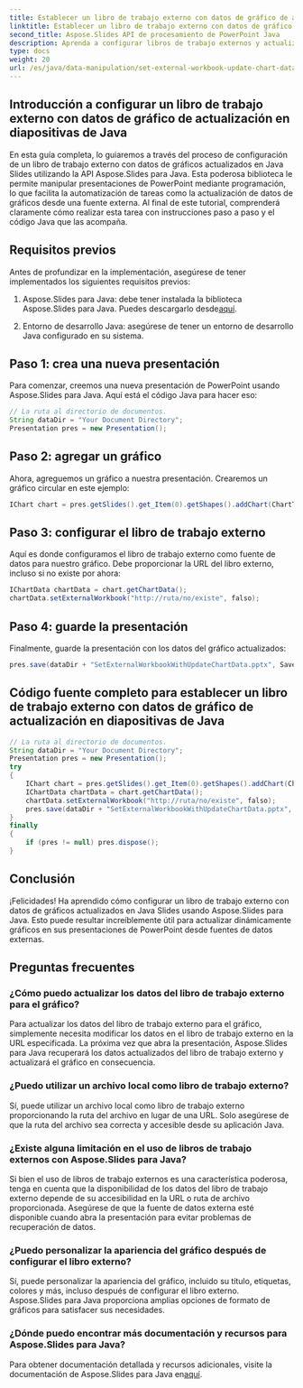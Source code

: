 ```yaml
---
title: Establecer un libro de trabajo externo con datos de gráfico de actualización en diapositivas de Java
linktitle: Establecer un libro de trabajo externo con datos de gráfico de actualización en diapositivas de Java
second_title: Aspose.Slides API de procesamiento de PowerPoint Java
description: Aprenda a configurar libros de trabajo externos y actualizar datos de gráficos en Java Slides usando Aspose.Slides para Java. Mejore sus habilidades de automatización de PowerPoint.
type: docs
weight: 20
url: /es/java/data-manipulation/set-external-workbook-update-chart-data-java-slides/
---
```


## Introducción a configurar un libro de trabajo externo con datos de gráfico de actualización en diapositivas de Java

En esta guía completa, lo guiaremos a través del proceso de configuración de un libro de trabajo externo con datos de gráficos actualizados en Java Slides utilizando la API Aspose.Slides para Java. Esta poderosa biblioteca le permite manipular presentaciones de PowerPoint mediante programación, lo que facilita la automatización de tareas como la actualización de datos de gráficos desde una fuente externa. Al final de este tutorial, comprenderá claramente cómo realizar esta tarea con instrucciones paso a paso y el código Java que las acompaña.

## Requisitos previos

Antes de profundizar en la implementación, asegúrese de tener implementados los siguientes requisitos previos:

1.  Aspose.Slides para Java: debe tener instalada la biblioteca Aspose.Slides para Java. Puedes descargarlo desde[aquí](https://releases.aspose.com/slides/java/).

2. Entorno de desarrollo Java: asegúrese de tener un entorno de desarrollo Java configurado en su sistema.

## Paso 1: crea una nueva presentación

Para comenzar, creemos una nueva presentación de PowerPoint usando Aspose.Slides para Java. Aquí está el código Java para hacer eso:

```java
// La ruta al directorio de documentos.
String dataDir = "Your Document Directory";
Presentation pres = new Presentation();
```

## Paso 2: agregar un gráfico

Ahora, agreguemos un gráfico a nuestra presentación. Crearemos un gráfico circular en este ejemplo:

```java
IChart chart = pres.getSlides().get_Item(0).getShapes().addChart(ChartType.Pie, 50, 50, 400, 600, true);
```

## Paso 3: configurar el libro de trabajo externo

Aquí es donde configuramos el libro de trabajo externo como fuente de datos para nuestro gráfico. Debe proporcionar la URL del libro externo, incluso si no existe por ahora:

```java
IChartData chartData = chart.getChartData();
chartData.setExternalWorkbook("http://ruta/no/existe", falso);
```

## Paso 4: guarde la presentación

Finalmente, guarde la presentación con los datos del gráfico actualizados:

```java
pres.save(dataDir + "SetExternalWorkbookWithUpdateChartData.pptx", SaveFormat.Pptx);
```

## Código fuente completo para establecer un libro de trabajo externo con datos de gráfico de actualización en diapositivas de Java

```java
// La ruta al directorio de documentos.
String dataDir = "Your Document Directory";
Presentation pres = new Presentation();
try
{
	IChart chart = pres.getSlides().get_Item(0).getShapes().addChart(ChartType.Pie, 50, 50, 400, 600, true);
	IChartData chartData = chart.getChartData();
	chartData.setExternalWorkbook("http://ruta/no/existe", falso);
	pres.save(dataDir + "SetExternalWorkbookWithUpdateChartData.pptx", SaveFormat.Pptx);
}
finally
{
	if (pres != null) pres.dispose();
}
```

## Conclusión

¡Felicidades! Ha aprendido cómo configurar un libro de trabajo externo con datos de gráficos actualizados en Java Slides usando Aspose.Slides para Java. Esto puede resultar increíblemente útil para actualizar dinámicamente gráficos en sus presentaciones de PowerPoint desde fuentes de datos externas.

## Preguntas frecuentes

### ¿Cómo puedo actualizar los datos del libro de trabajo externo para el gráfico?

Para actualizar los datos del libro de trabajo externo para el gráfico, simplemente necesita modificar los datos en el libro de trabajo externo en la URL especificada. La próxima vez que abra la presentación, Aspose.Slides para Java recuperará los datos actualizados del libro de trabajo externo y actualizará el gráfico en consecuencia.

### ¿Puedo utilizar un archivo local como libro de trabajo externo?

Sí, puede utilizar un archivo local como libro de trabajo externo proporcionando la ruta del archivo en lugar de una URL. Solo asegúrese de que la ruta del archivo sea correcta y accesible desde su aplicación Java.

### ¿Existe alguna limitación en el uso de libros de trabajo externos con Aspose.Slides para Java?

Si bien el uso de libros de trabajo externos es una característica poderosa, tenga en cuenta que la disponibilidad de los datos del libro de trabajo externo depende de su accesibilidad en la URL o ruta de archivo proporcionada. Asegúrese de que la fuente de datos externa esté disponible cuando abra la presentación para evitar problemas de recuperación de datos.

### ¿Puedo personalizar la apariencia del gráfico después de configurar el libro externo?

Sí, puede personalizar la apariencia del gráfico, incluido su título, etiquetas, colores y más, incluso después de configurar el libro externo. Aspose.Slides para Java proporciona amplias opciones de formato de gráficos para satisfacer sus necesidades.

### ¿Dónde puedo encontrar más documentación y recursos para Aspose.Slides para Java?

 Para obtener documentación detallada y recursos adicionales, visite la documentación de Aspose.Slides para Java en[aquí](https://reference.aspose.com/slides/java/).